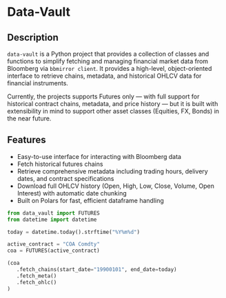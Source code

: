 # Data-Vault

## Description
`data-vault` is a Python project that provides a collection of classes and functions to simplify fetching and managing financial market data from Bloomberg via `bbmirror client`. It provides a high-level, object-oriented interface to retrieve chains, metadata, and historical OHLCV data for financial instruments.

Currently, the projects supports Futures only — with full support for historical contract chains, metadata, and price history — but it is built with extensibility in mind to support other asset classes (Equities, FX, Bonds) in the near future.

## Features
- Easy-to-use interface for interacting with Bloomberg data
- Fetch historical futures chains
- Retrieve comprehensive metadata including trading hours, delivery dates, and contract specifications
- Download full OHLCV history (Open, High, Low, Close, Volume, Open Interest) with automatic date chunking
- Built on Polars for fast, efficient dataframe handling


```python
from data_vault import FUTURES
from datetime import datetime

today = datetime.today().strftime("%Y%m%d")

active_contract = "COA Comdty"
coa = FUTURES(active_contract)

(coa
   .fetch_chains(start_date="19900101", end_date=today)
   .fetch_meta()
   .fetch_ohlc()
)

```
